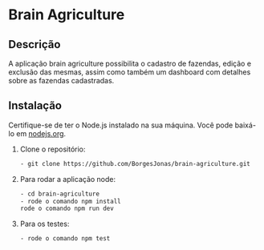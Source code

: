 # Brain Agriculture

## Descrição

A aplicação brain agriculture possibilita o cadastro de fazendas, edição e exclusão das mesmas,
assim como também um dashboard com detalhes sobre as fazendas cadastradas.

## Instalação

Certifique-se de ter o Node.js instalado na sua máquina. Você pode baixá-lo em [nodejs.org](https://nodejs.org/).

1. Clone o repositório:

   ```bash
   - git clone https://github.com/BorgesJonas/brain-agriculture.git

   ```

2. Para rodar a aplicação node:

   ```bash
   - cd brain-agriculture
   - rode o comando npm install
   rode o comando npm run dev

   ```

3. Para os testes:
   ```bash
   - rode o comando npm test
   ```
